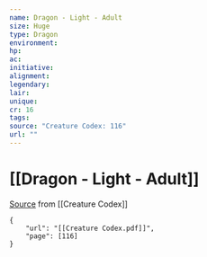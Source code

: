 ```yaml
---
name: Dragon - Light - Adult
size: Huge
type: Dragon
environment: 
hp: 
ac: 
initiative: 
alignment: 
legendary: 
lair: 
unique: 
cr: 16
tags: 
source: "Creature Codex: 116"
url: ""
---
```

# [[Dragon - Light - Adult]]

[Source](zotero://open-pdf/library/items/NTNKJRHG?page=116) from [[Creature Codex]]

```pdf
{
	"url": "[[Creature Codex.pdf]]",
	"page": [116]
}
```

